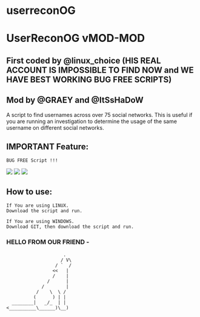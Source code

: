 # userreconOG
# UserReconOG vMOD-MOD
## First coded by @linux_choice (HIS REAL ACCOUNT IS IMPOSSIBLE TO FIND NOW and WE HAVE BEST WORKING BUG FREE SCRIPTS)
## Mod by @GRAEY and @ItSsHaDoW

A script to find usernames across over 75 social networks. This is useful if you are running an investigation to determine the usage of the same username on different social networks.
## IMPORTANT Feature:
```
BUG FREE Script !!!
```
![](https://github.com/Graey/userreconOG/blob/main/screenshot.png)
![](https://github.com/Graey/userreconOG/blob/main/screenshot1.png)
![](https://github.com/Graey/userreconOG/blob/main/screenshot2.png)
## How to use:
```
If You are using LINUX. 
Download the script and run. 

If You are using WINDOWS. 
Download GIT, then download the script and run.

```

### HELLO FROM OUR FRIEND -  
```
                     .
                    / V\
                  / `  /
                 <<   |
                 /    |
               /      |
             /        |
           /    \  \ /
          (      ) | |
  ________|   _/_  | |
<__________\______)\__)
```
